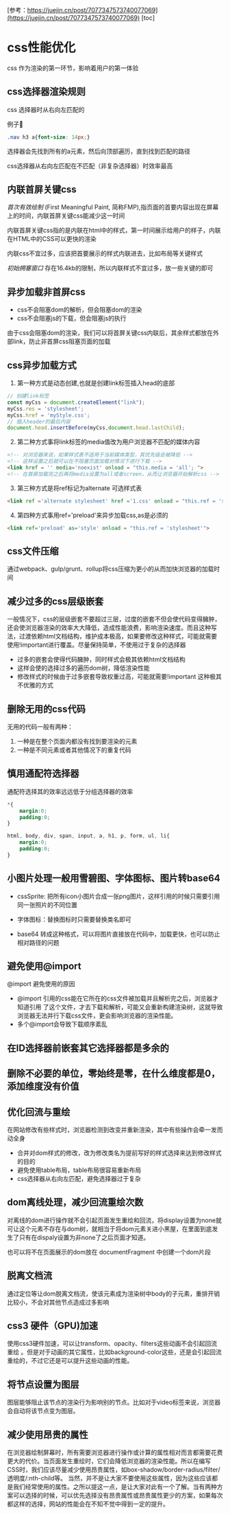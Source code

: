 [参考：https://juejin.cn/post/7077347573740077069](https://juejin.cn/post/7077347573740077069)
[toc]
# css性能优化

css 作为渲染的第一环节，影响着用户的第一体验

## css选择器渲染规则

css 选择器时从右向左匹配的

例子🌰
```css
.nav h3 a{font-size: 14px;}
```
选择器会先找到所有的a元素，然后向顶部遍历，直到找到匹配的路径

css选择器从右向左匹配在不匹配（非复杂选择器）时效率最高

## 内联首屏关键css

*首次有效绘制* (First Meaningful Paint, 简称FMP),指页面的首要内容出现在屏幕上的时间，内联首屏关键css能减少这一时间

内联首屏关键css指的是内联在html中的样式，第一时间展示给用户的样子，内联在HTML中的CSS可以更快的渲染

内联css不宜过多，应该把首要展示的样式内联进去，比如布局等关键样式

*初始拥塞窗口* 存在16.4kb的限制，所以内联样式不宜过多，放一些关键的即可

## 异步加载非首屏css

- css不会阻塞dom的解析，但会阻塞dom的渲染
- css不会阻塞js的下载，但会阻塞js的执行

由于css会阻塞dom的渲染，我们可以将首屏关键css内联后，其余样式都放在外部link，防止非首屏css阻塞页面的加载

## css异步加载方式

1. 第一种方式是动态创建,也就是创建link标签插入head的底部

```js
// 创建link标签
const myCss = document.createElement("link");
myCss.res = 'stylesheet';
myCss.href = 'myStyle.css';
// 插入header的最后内容
document.head.insertBefore(myCss,document.head.lastChild);
```

2. 第二种方式事将link标签的media值改为用户浏览器不匹配的媒体内容

```html
<!-- 对浏览器来说，如果样式表不适用于当前媒体类型，其优先级会被降低 -->
<!-- 这样设置之后就可以在不阻塞页面加载对情况下进行下载 -->
<link href = '' media='noexist' onload = "this.media = 'all'; ">
<!-- 在首屏加载完之后再将media设置为all或者screen，从而让浏览器开始解析css -->
```

3. 第三种方式是将ref标记为alternate 可选样式表
```html
<link ref ='alternate stylesheet' href ='1.css' onload = "this.ref = 'stylesheet'; ">
```

4. 第四种方式事用ref='preload'来异步加载css,as是必须的

```html
<link ref='preload' as='style' onload = "this.ref = 'stylesheet'">
```

## css文件压缩

通过webpack、gulp/grunt、rollup将css压缩为更小的从而加快浏览器的加载时间

## 减少过多的css层级嵌套

一般情况下，css的层级嵌套不要超过三层，过度的嵌套不但会使代码变得臃肿，还会使浏览器渲染的效率大大降低，造成性能浪费，影响渲染速度。而且这种写法，过渡依赖html文档结构，维护成本极高，如果要修改这种样式，可能就需要使用!important进行覆盖。尽量保持简单，不使用过于复杂的选择器

- 过多的嵌套会使得代码臃肿，同时样式会极其依赖html文档结构
- 这样会使的选择过多的遍历dom树，降低渲染性能
- 修改样式的时候由于过多嵌套导致权重过高，可能就需要!important 这种极其不优雅的方式

## 删除无用的css代码

无用的代码一般有两种：
1. 一种是在整个页面内都没有找到要渲染的元素
2. 一种是不同元素或者其他情况下的重复代码

## 慎用通配符选择器

通配符选择其的效率远远低于分组选择器的效率

```css
*{
    margin:0;
    padding:0;
}
```

```css
html, body, div, span, input, a, h1, p, form, ul, li{
    margin:0;
    padding:0;
}
```

## 小图片处理一般用雪碧图、字体图标、图片转base64

- cssSprite: 把所有icon小图片合成一张png图片，这样引用的时候只需要引用同一张照片的不同位置

- 字体图标：替换图标时只需要替换类名即可

- base64 转成这种格式，可以将图片直接放在代码中，加载更快，也可以防止相对路径的问题

## 避免使用@import 

@import 避免使用的原因

- @import 引用的css能在它所在的css文件被加载并且解析完之后，浏览器才知道引用 了这个文件，才去下载和解析，可能又会重新构建渲染树，这就导致浏览器无法并行下载css文件，更会影响浏览器的渲染性能。
- 多个@import会导致下载顺序紊乱

## 在ID选择器前嵌套其它选择器都是多余的

## 删除不必要的单位，零始终是零，在什么维度都是0，添加维度没有价值

## 优化回流与重绘

在网站修改有些样式时，浏览器检测到改变并重新渲染，其中有些操作会牵一发而动全身

- 合并对dom样式的修改，改为修改类名为提前写好的样式选择来达到修改样式的目的
- 避免使用table布局，table布局很容易重新布局
- css选择器从右向左匹配，避免选择器过于复杂

## dom离线处理，减少回流重绘次数

对离线的dom进行操作就不会引起页面发生重绘和回流，将display设置为none就可让这个元素不存在与dom树，就相当于将dom元素关进小黑屋，在里面到底发生了只有在dispaly设置为非none了之后页面才知道。

也可以将不在页面展示的dom放在 documentFragment 中创建一个dom片段

## 脱离文档流 
通过定位等让dom脱离文档流，使该元素成为渲染树中body的子元素，重排开销比较小，不会对其他节点造成过多影响

## css3 硬件（GPU)加速

使用css3硬件加速，可以让transform、opacity、filters这些动画不会引起回流重绘 。但是对于动画的其它属性，比如background-color这些，还是会引起回流重绘的，不过它还是可以提升这些动画的性能。

## 将节点设置为图层

图层能够阻⽌该节点的渲染⾏为影响别的节点。⽐如对于video标签来说，浏览器会⾃动将该节点变为图层。

## 减少使用昂贵的属性

在浏览器绘制屏幕时，所有需要浏览器进行操作或计算的属性相对而言都需要花费更大的代价。当页面发生重绘时，它们会降低浏览器的渲染性能。所以在编写CSS时，我们应该尽量减少使用昂贵属性，如box-shadow/border-radius/filter/透明度/:nth-child等。
当然，并不是让大家不要使用这些属性，因为这些应该都是我们经常使用的属性。之所以提这一点，是让大家对此有一个了解。当有两种方案可以选择的时候，可以优先选择没有昂贵属性或昂贵属性更少的方案，如果每次都这样的选择，网站的性能会在不知不觉中得到一定的提升。
